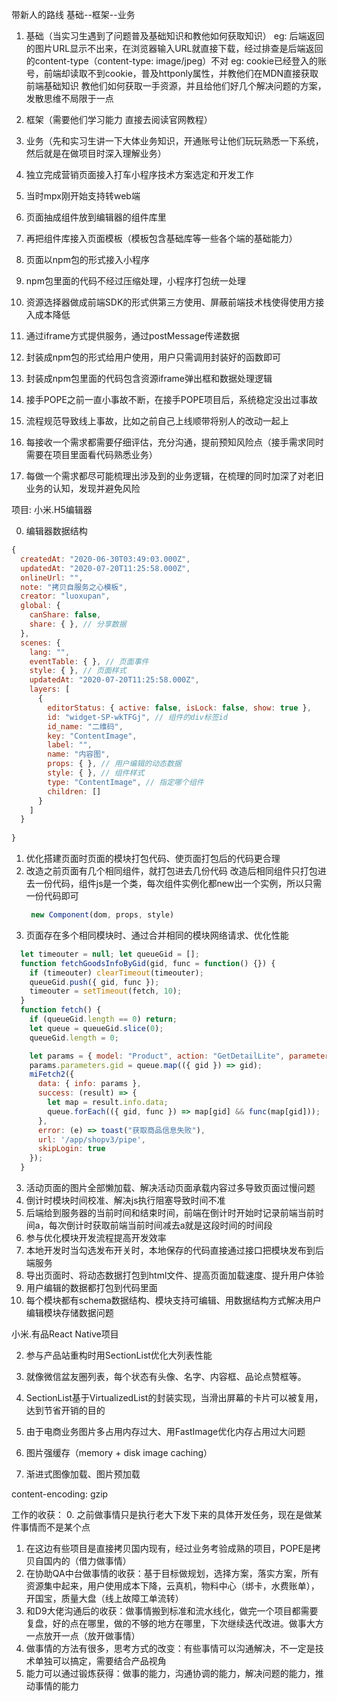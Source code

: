 带新人的路线
基础--框架--业务

1. 基础（当实习生遇到了问题普及基础知识和教他如何获取知识）
  eg: 后端返回的图片URL显示不出来，在浏览器输入URL就直接下载，经过排查是后端返回的content-type（content-type: image/jpeg）不对
  eg: cookie已经登入的账号，前端却读取不到cookie，普及httponly属性，并教他们在MDN直接获取前端基础知识
  教他们如何获取一手资源，并且给他们好几个解决问题的方案，发散思维不局限于一点
2. 框架（需要他们学习能力  直接去阅读官网教程）
3. 业务（先和实习生讲一下大体业务知识，开通账号让他们玩玩熟悉一下系统，然后就是在做项目时深入理解业务）


3. 独立完成营销页面接入打车小程序技术方案选定和开发工作
  1. 当时mpx刚开始支持转web端
  2. 页面抽成组件放到编辑器的组件库里
  3. 再把组件库接入页面模板（模板包含基础库等一些各个端的基础能力）
  4. 页面以npm包的形式接入小程序
  5. npm包里面的代码不经过压缩处理，小程序打包统一处理

4. 资源选择器做成前端SDK的形式供第三方使用、屏蔽前端技术栈使得使用方接入成本降低
  1. 通过iframe方式提供服务，通过postMessage传递数据
  2. 封装成npm包的形式给用户使用，用户只需调用封装好的函数即可
  3. 封装成npm包里面的代码包含资源iframe弹出框和数据处理逻辑

3. 接手POPE之前一直小事故不断，在接手POPE项目后，系统稳定没出过事故
  1. 流程规范导致线上事故，比如之前自己上线顺带将别人的改动一起上
  2. 每接收一个需求都需要仔细评估，充分沟通，提前预知风险点（接手需求同时需要在项目里面看代码熟悉业务）
  3. 每做一个需求都尽可能梳理出涉及到的业务逻辑，在梳理的同时加深了对老旧业务的认知，发现并避免风险


项目:  小米.H5编辑器

0. 编辑器数据结构
```js
{
  createdAt: "2020-06-30T03:49:03.000Z",
  updatedAt: "2020-07-20T11:25:58.000Z",
  onlineUrl: "",
  note: "拷贝自服务之心模板",
  creator: "luoxupan",
  global: {
    canShare: false,
    share: { }, // 分享数据
  },
  scenes: {
    lang: "",
    eventTable: { }, // 页面事件
    style: { }, // 页面样式
    updatedAt: "2020-07-20T11:25:58.000Z",
    layers: [
      {
        editorStatus: { active: false, isLock: false, show: true },
        id: "widget-SP-wkTFGj", // 组件的div标签id
        id_name: "二维码",
        key: "ContentImage",
        label: "",
        name: "内容图",
        props: { }, // 用户编辑的动态数据
        style: { }, // 组件样式
        type: "ContentImage", // 指定哪个组件
        children: []
      }
    ]
  }
  
}
```
1. 优化搭建页面时页面的模块打包代码、使页面打包后的代码更合理
  1. 改造之前页面有几个相同组件，就打包进去几份代码
     改造后相同组件只打包进去一份代码，组件js是一个类，每次组件实例化都new出一个实例，所以只需一份代码即可
     ```js
      new Component(dom, props, style)
     ```
2. 页面存在多个相同模块时、通过合并相同的模块网络请求、优化性能
  ```js
    let timeouter = null; let queueGid = [];
    function fetchGoodsInfoByGid(gid, func = function() {}) {
      if (timeouter) clearTimeout(timeouter);
      queueGid.push({ gid, func });
      timeouter = setTimeout(fetch, 10);
    }
    function fetch() {
      if (queueGid.length == 0) return;
      let queue = queueGid.slice(0);
      queueGid.length = 0;

      let params = { model: "Product", action: "GetDetailLite", parameters: {} };
      params.parameters.gid = queue.map(({ gid }) => gid);
      miFetch2({
        data: { info: params },
        success: (result) => {
          let map = result.info.data;
          queue.forEach(({ gid, func }) => map[gid] && func(map[gid]));
        },
        error: (e) => toast("获取商品信息失败"),
        url: '/app/shopv3/pipe',
        skipLogin: true
      });
    }
  ```
3. 活动页面的图片全部懒加载、解决活动页面承载内容过多导致页面过慢问题
4. 倒计时模块时间校准、解决js执行阻塞导致时间不准
  1. 后端给到服务器的当前时间和结束时间，前端在倒计时开始时记录前端当前时间a，每次倒计时获取前端当前时间减去a就是这段时间的时间段
5. 参与优化模块开发流程提高开发效率
  1. 本地开发时当勾选发布开关时，本地保存的代码直接通过接口把模块发布到后端服务
6. 导出页面时、将动态数据打包到html文件、提高页面加载速度、提升用户体验
  1. 用户编辑的数据都打包到代码里面
7. 每个模块都有schema数据结构、模块支持可编辑、用数据结构方式解决用户编辑模块存储数据问题


小米.有品React Native项目

2. 参与产品站重构时用SectionList优化大列表性能
  1. 就像微信盆友圈列表，每个状态有头像、名字、内容框、品论点赞框等。
  2. SectionList基于VirtualizedList的封装实现，当滑出屏幕的卡片可以被复用，达到节省开销的目的

3. 由于电商业务图片多占用内存过大、用FastImage优化内存占用过大问题
  1. 图片强缓存（memory + disk image caching）
  2. 渐进式图像加载、图片预加载


content-encoding: gzip


工作的收获：
0. 之前做事情只是执行老大下发下来的具体开发任务，现在是做某件事情而不是某个点
1. 在这边有些项目是直接拷贝国内现有，经过业务考验成熟的项目，POPE是拷贝自国内的（借力做事情）
2. 在协助QA中台做事情的收获：基于目标做规划，选择方案，落实方案，所有资源集中起来，用户使用成本下降，云真机，物料中心（绑卡，水费账单），开国宝，质量大盘（线上故障工单流转）
3. 和D9大佬沟通后的收获：做事情搬到标准和流水线化，做完一个项目都需要复盘，好的点在哪里，做的不够的地方在哪里，下次继续迭代改进。做事大方一点放开一点（放开做事情）
4. 做事情的方法有很多，思考方式的改变：有些事情可以沟通解决，不一定是技术单独可以搞定，需要结合产品视角
5. 能力可以通过锻炼获得：做事的能力，沟通协调的能力，解决问题的能力，推动事情的能力

